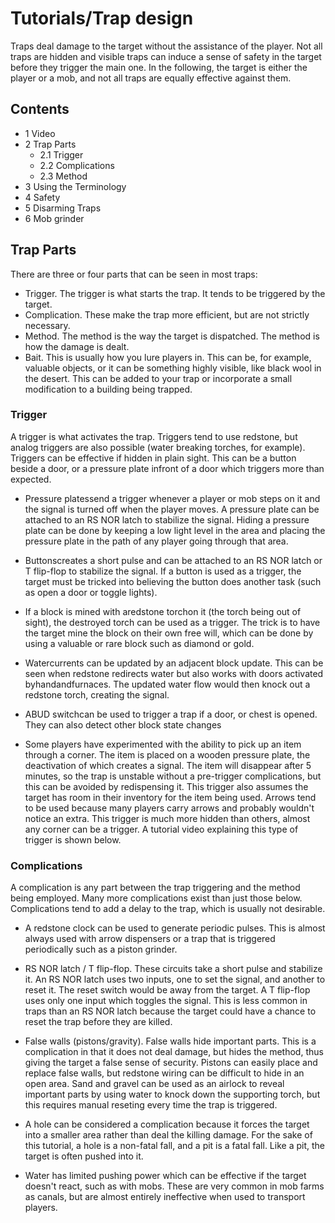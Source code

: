 # Tutorials/Trap design
Traps deal damage to the target without the assistance of the player. Not all traps are hidden and visible traps can induce a sense of safety in the target before they trigger the main one. In the following, the target is either the player or a mob, and not all traps are equally effective against them.

## Contents
- 1 Video
- 2 Trap Parts
	- 2.1 Trigger
	- 2.2 Complications
	- 2.3 Method
- 3 Using the Terminology
- 4 Safety
- 5 Disarming Traps
- 6 Mob grinder

## Trap Parts
There are three or four parts that can be seen in most traps:

- Trigger. The trigger is what starts the trap. It tends to be triggered by the target.
- Complication. These make the trap more efficient, but are not strictly necessary.
- Method. The method is the way the target is dispatched. The method is how the damage is dealt.
- Bait. This is usually how you lure players in. This can be, for example, valuable objects, or it can be something highly visible, like black wool in the desert. This can be added to your trap or incorporate a small modification to a building being trapped.

### Trigger
A trigger is what activates the trap. Triggers tend to use redstone, but analog triggers are also possible (water breaking torches, for example). Triggers can be effective if hidden in plain sight. This can be a button beside a door, or a pressure plate infront of a door which triggers more than expected.

- Pressure platessend a trigger whenever a player or mob steps on it and the signal is turned off when the player moves. A pressure plate can be attached to an RS NOR latch to stabilize the signal. Hiding a pressure plate can be done by keeping a low light level in the area and placing the pressure plate in the path of any player going through that area.

- Buttonscreates a short pulse and can be attached to an RS NOR latch or T flip-flop to stabilize the signal. If a button is used as a trigger, the target must be tricked into believing the button does another task (such as open a door or toggle lights).

- If a block is mined with aredstone torchon it (the torch being out of sight), the destroyed torch can be used as a trigger. The trick is to have the target mine the block on their own free will, which can be done by using a valuable or rare block such as diamond or gold.

- Watercurrents can be updated by an adjacent block update. This can be seen when redstone redirects water but also works with doors activated byhandandfurnaces. The updated water flow would then knock out a redstone torch, creating the signal.

- ABUD switchcan be used to trigger a trap if a door, or chest is opened. They can also detect other block state changes

- Some players have experimented with the ability to pick up an item through a corner. The item is placed on a wooden pressure plate, the deactivation of which creates a signal. The item will disappear after 5 minutes, so the trap is unstable without a pre-trigger complications, but this can be avoided by redispensing it. This trigger also assumes the target has room in their inventory for the item being used. Arrows tend to be used because many players carry arrows and probably wouldn't notice an extra. This trigger is much more hidden than others, almost any corner can be a trigger. A tutorial video explaining this type of trigger is shown below.




### Complications
A complication is any part between the trap triggering and the method being employed. Many more complications exist than just those below. Complications tend to add a delay to the trap, which is usually not desirable.

- A redstone clock can be used to generate periodic pulses. This is almost always used with arrow dispensers or a trap that is triggered periodically such as a piston grinder.

- RS NOR latch / T flip-flop. These circuits take a short pulse and stabilize it. An RS NOR latch uses two inputs, one to set the signal, and another to reset it. The reset switch would be away from the target. A T flip-flop uses only one input which toggles the signal. This is less common in traps than an RS NOR latch because the target could have a chance to reset the trap before they are killed.

- False walls (pistons/gravity). False walls hide important parts. This is a complication in that it does not deal damage, but hides the method, thus giving the target a false sense of security. Pistons can easily place and replace false walls, but redstone wiring can be difficult to hide in an open area. Sand and gravel can be used as an airlock to reveal important parts by using water to knock down the supporting torch, but this requires manual reseting every time the trap is triggered.

- A hole can be considered a complication because it forces the target into a smaller area rather than deal the killing damage. For the sake of this tutorial, a hole is a non-fatal fall, and a pit is a fatal fall. Like a pit, the target is often pushed into it.

- Water has limited pushing power which can be effective if the target doesn't react, such as with mobs. These are very common in mob farms as canals, but are almost entirely ineffective when used to transport players.

